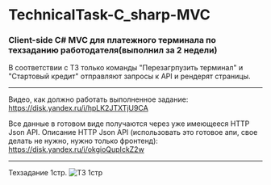 # TechnicalTask-C_sharp-MVC
### Client-side C# MVC для платежного терминала по техзаданию работодателя(выполнил за 2 недели)
В соответствии с ТЗ только команды "Перезагрпузить терминал" и "Стартовый кредит" отправляют запросы к API и рендерят страницы.
___

Видео, как должно работать выполненное задание:
https://disk.yandex.ru/i/hpLK2JTXTjU9CA

Все данные в готовом виде получаются через уже имеющееся HTTP Json API.
Описание HTTP Json API (использовать это готовое апи, свое делать не нужно, нужно только фронтенд): 
https://disk.yandex.ru/i/okgioQupIckZ2w
_____
Техзадание 1стр.
![ТЗ 1стр](https://user-images.githubusercontent.com/50864552/179406197-449d7c0c-78ea-48cd-a2f3-3bbe8a7a0ba0.PNG)


